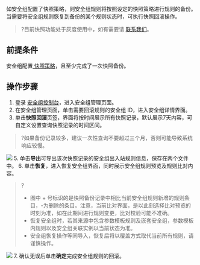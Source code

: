 如安全组配置了快照策略，则安全组规则将按照设定的快照策略进行规则的备份。当需要将安全组规则恢复到备份的某个规则状态时，可执行快照回滚操作。
>?目前快照功能处于灰度使用中，如有需要请 [联系我们](https://cloud.tencent.com/online-service)。
>

## 前提条件
安全组配置[ 快照策略](https://cloud.tencent.com/document/product/215/63324)，且至少完成了一次快照备份。

## 操作步骤
1. 登录 [安全组控制台](https://console.cloud.tencent.com/vpc/securitygroup?rid=1&rid=1)，进入安全组管理页面。
3. 在安全组管理页面，单击需要回滚规则的安全组 ID，进入安全组详情界面。
4. 单击**快照回滚**页签，界面将按时间展示所有快照记录，默认展示7天内容，可自定义设置查询快照记录的时间区间。
>?如果备份记录较多，建议一次性查询不要超过三个月，否则可能导致系统响应较慢。
>
![](https://qcloudimg.tencent-cloud.cn/raw/34042b85f07c9394cd5a9ef1dadfa912.png)
5. 单击**导出**可导出该次快照记录的安全组出入站规则信息，保存在两个文件中。
6. 单击**恢复**，进入恢复安全组界面，同时展示安全组规则预览及规则比对内容。
>?
>+ 图中 + 号标识的是快照备份记录中相比当前安全组规则新增的规则条目，-为删除的条目。注意，当前比对界面，是以此刻选择比对预览的时刻为准，如在此期间进行规则变更，比对校验可能不准确。
>+ 恢复安全组时，若其来源中包含参数模板规则及嵌套安全组，参数模板内规则以及安全组关联实例以当前状态为准。
>+ 安全组恢复操作等同导入，恢复后将以覆盖方式取代当前所有规则，请谨慎操作。
>
![](https://qcloudimg.tencent-cloud.cn/raw/b6659145a0793db0a6d6f8071e3dc782.png)
7. 确认无误后单击**确定**完成安全组规则的回滚。
